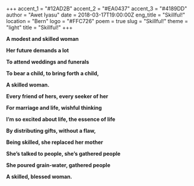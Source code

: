 +++
accent_1 = "#12AD2B"
accent_2 = "#EA0437"
accent_3 = "#4189DD"
author = "Awet Iyasu"
date = 2018-03-17T19:00:00Z
eng_title = "Skillful!"
location = "Bern"
logo = "#FFC726"
poem = true
slug = "Skillful!"
theme = "light"
title = "Skillful!"
+++

**A modest and skilled woman**

**Her future demands a lot**

**To attend weddings and funerals**

**To bear a child, to bring forth a child,**

**A skilled woman.**

**Every friend of hers, every seeker of her**

**For marriage and life, wishful thinking**

**I’m so excited about life, the essence of life**

**By distributing gifts, without a flaw,**

**Being skilled, she replaced her mother**

**She’s talked to people, she’s gathered people**

**She poured grain-water, gathered people**

**A skilled, blessed woman.**
